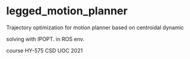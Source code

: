 # legged_motion_planner

Trajectory optimization
for motion planner based on centroidal dynamic

solving with IPOPT.
in ROS env.

course HY-575 CSD UOC 2021

